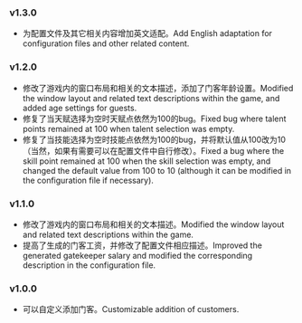 ### v1.3.0

- 为配置文件及其它相关内容增加英文适配。Add English adaptation for configuration files and other related content.

### v1.2.0

- 修改了游戏内的窗口布局和相关的文本描述，添加了门客年龄设置。Modified the window layout and related text descriptions within the game, and added age settings for guests.
- 修复了当天赋选择为空时天赋点依然为100的bug。Fixed bug where talent points remained at 100 when talent selection was empty.
- 修复了当技能选择为空时技能点依然为100的bug，并将默认值从100改为10（当然，如果有需要可以在配置文件中自行修改）。Fixed a bug where the skill point remained at 100 when the skill selection was empty, and changed the default value from 100 to 10 (although it can be modified in the configuration file if necessary).

### v1.1.0

- 修改了游戏内的窗口布局和相关的文本描述。Modified the window layout and related text descriptions within the game.
- 提高了生成的门客工资，并修改了配置文件相应描述。Improved the generated gatekeeper salary and modified the corresponding description in the configuration file.

### v1.0.0

- 可以自定义添加门客。Customizable addition of customers.
